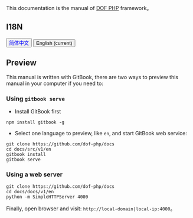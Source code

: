 <!-- toc -->

This documentation is the manual of [DOF PHP](https://github.com/dof-php) framework。

## I18N 


<script type="text/javascript">
function switchPath(path) {
	var url = new URL(window.location.href);
	window.location.href = url.origin + '/' + path;
}
</script>

<button onclick='switchPath("docs/v1/zh-CN")' style="color:blue;">简体中文</button>
<button>English (current)</button>


## Preview

This manual is written with GitBook, there are two ways to preview this manual in your computer if you need to: 

### Using `gitbook serve`

-  Install GitBook first

``` shell
npm install gitbook -g
```

- Select one language to preview, like `en`, and start GitBook web service:

``` shell
git clone https://github.com/dof-php/docs
cd docs/src/v1/en
gitbook install
gitbook serve
```

### Using a web server

``` shell
git clone https://github.com/dof-php/docs
cd docs/docs/v1/en
python -m SimpleHTTPServer 4000
```

Finally, open browser and visit: `http://local-domain|local-ip:4000`。
